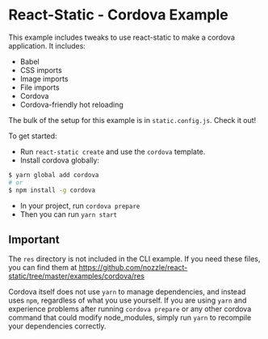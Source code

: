 # React-Static - Cordova Example

This example includes tweaks to use react-static to make a cordova application. It includes:
- Babel
- CSS imports
- Image imports
- File imports
- Cordova
- Cordova-friendly hot reloading

The bulk of the setup for this example is in `static.config.js`. Check it out!

To get started:
- Run `react-static create` and use the `cordova` template.
- Install cordova globally:
```bash
$ yarn global add cordova
# or
$ npm install -g cordova
```
- In your project, run `cordova prepare`
- Then you can run `yarn start`

## Important
The `res` directory is not included in the CLI example. If you need these files, you can find them at https://github.com/nozzle/react-static/tree/master/examples/cordova/res

Cordova itself does not use `yarn` to manage dependencies, and instead uses `npm`, regardless of what you use yourself. If you are using `yarn` and experience problems after running `cordova prepare` or any other cordova command that could modify node_modules, simply run `yarn` to recompile your dependencies correctly.

